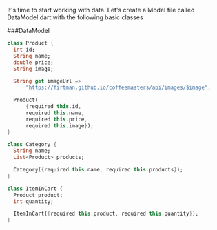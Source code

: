 It's time to start working with data. Let's create a Model file called DataModel.dart with the following basic  classes

###DataModel

```dart
class Product {
  int id;
  String name;
  double price;
  String image;

  String get imageUrl =>
      "https://firtman.github.io/coffeemasters/api/images/$image";

  Product(
      {required this.id,
      required this.name,
      required this.price,
      required this.image});
}

class Category {
  String name;
  List<Product> products;

  Category({required this.name, required this.products});
}

class ItemInCart {
  Product product;
  int quantity;

  ItemInCart({required this.product, required this.quantity});
}

```
